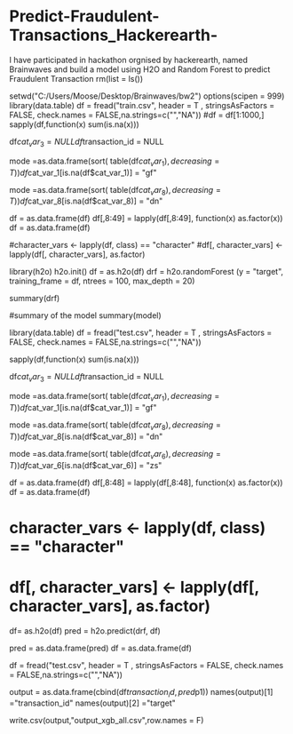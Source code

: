 # Predict-Fraudulent-Transactions_Hackerearth-
I have participated in hackathon orgnised by hackerearth, named Brainwaves and build a model using H2O and Random Forest  to predict Fraudulent Transaction
rm(list = ls())

setwd("C:/Users/Moose/Desktop/Brainwaves/bw2")
options(scipen = 999)
library(data.table)
df = fread("train.csv", header = T , stringsAsFactors = FALSE, check.names = FALSE,na.strings=c("","NA"))
#df = df[1:1000,]
sapply(df,function(x) sum(is.na(x)))

df$cat_var_3 = NULL
df$transaction_id = NULL

mode =as.data.frame(sort( table(df$cat_var_1), decreasing = T))
df$cat_var_1[is.na(df$cat_var_1)] = "gf"

mode =as.data.frame(sort( table(df$cat_var_8), decreasing = T))
df$cat_var_8[is.na(df$cat_var_8)] = "dn"

df = as.data.frame(df)
df[,8:49] = lapply(df[,8:49], function(x) as.factor(x))
df = as.data.frame(df)


#character_vars <- lapply(df, class) == "character"
#df[, character_vars] <- lapply(df[, character_vars], as.factor)



library(h2o)
h2o.init()
df  = as.h2o(df)
drf = h2o.randomForest (y = "target",
                        training_frame    = df,
                        ntrees            = 100,
                        max_depth         = 20)

summary(drf)



#summary of the model
summary(model)

library(data.table)
df = fread("test.csv", header = T , stringsAsFactors = FALSE, check.names = FALSE,na.strings=c("","NA"))

sapply(df,function(x) sum(is.na(x)))

df$cat_var_3 = NULL
df$transaction_id = NULL

mode =as.data.frame(sort( table(df$cat_var_1), decreasing = T))
df$cat_var_1[is.na(df$cat_var_1)] = "gf"

mode =as.data.frame(sort( table(df$cat_var_8), decreasing = T))
df$cat_var_8[is.na(df$cat_var_8)] = "dn"


mode =as.data.frame(sort( table(df$cat_var_6), decreasing = T))
df$cat_var_6[is.na(df$cat_var_6)] = "zs"

df = as.data.frame(df)
df[,8:48] = lapply(df[,8:48], function(x) as.factor(x))
df = as.data.frame(df)

# character_vars <- lapply(df, class) == "character"
# df[, character_vars] <- lapply(df[, character_vars], as.factor)

df= as.h2o(df)
pred = h2o.predict(drf, df)

pred = as.data.frame(pred)
df = as.data.frame(df)

df = fread("test.csv", header = T , stringsAsFactors = FALSE, check.names = FALSE,na.strings=c("","NA"))

output = as.data.frame(cbind(df$transaction_id,pred$p1))
names(output)[1] ="transaction_id" 
names(output)[2] ="target" 

write.csv(output,"output_xgb_all.csv",row.names = F) 


